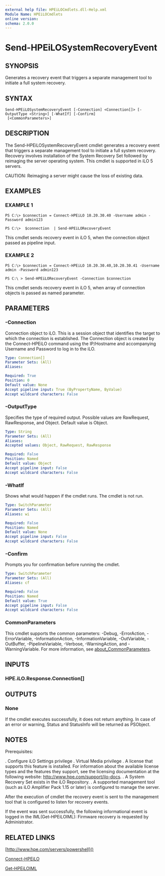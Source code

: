 ```yaml
---
external help file: HPEiLOCmdlets.dll-Help.xml
Module Name: HPEiLOCmdlets
online version:
schema: 2.0.0
---
```


# Send-HPEiLOSystemRecoveryEvent

## SYNOPSIS
Generates a recovery event that triggers a separate management tool to initiate a full system recovery.

## SYNTAX

```
Send-HPEiLOSystemRecoveryEvent [-Connection] <Connection[]> [-OutputType <String>] [-WhatIf] [-Confirm]
 [<CommonParameters>]
```

## DESCRIPTION
The Send-HPEiLOSystemRecoveryEvent cmdlet generates a recovery event that triggers a separate management tool to initiate a full system recovery.
Recovery involves installation of the System Recovery Set followed by reimaging the server operating system.
This cmdlet is supported in iLO 5 servers.

CAUTION: Reimaging a server might cause the loss of existing data.

## EXAMPLES

### EXAMPLE 1
```
PS C:\> $connection = Connect-HPEiLO 10.20.30.40 -Username admin -Password admin123 

PS C:\>  $connection  | Send-HPEiLORecoveryEvent
```

This cmdlet sends recovery event in iLO 5, when the connection object passed as pipeline input.

### EXAMPLE 2
```
PS C:\> $connection = Connect-HPEiLO 10.20.30.40,10.20.30.41 -Username admin -Password admin123 

PS C:\ > Send-HPEiLORecoveryEvent -Connection $connection
```

This cmdlet sends recovery event in iLO 5, when array of connection objects is passed as named parameter.

## PARAMETERS

### -Connection
Connection object to iLO.
This is a session object that identifies the target to which the connection is established.
The Connection object is created by the Connect-HPEiLO command using the IP/Hostname and accompanying Username and Password to log in to the iLO.

```yaml
Type: Connection[]
Parameter Sets: (All)
Aliases:

Required: True
Position: 0
Default value: None
Accept pipeline input: True (ByPropertyName, ByValue)
Accept wildcard characters: False
```

### -OutputType
Specifies the type of required output.
Possible values are RawRequest, RawResponse, and Object.
Default value is Object.

```yaml
Type: String
Parameter Sets: (All)
Aliases:
Accepted values: Object, RawRequest, RawResponse

Required: False
Position: Named
Default value: Object
Accept pipeline input: False
Accept wildcard characters: False
```

### -WhatIf
Shows what would happen if the cmdlet runs.
The cmdlet is not run.

```yaml
Type: SwitchParameter
Parameter Sets: (All)
Aliases: wi

Required: False
Position: Named
Default value: None
Accept pipeline input: False
Accept wildcard characters: False
```

### -Confirm
Prompts you for confirmation before running the cmdlet.

```yaml
Type: SwitchParameter
Parameter Sets: (All)
Aliases: cf

Required: False
Position: Named
Default value: True
Accept pipeline input: False
Accept wildcard characters: False
```

### CommonParameters
This cmdlet supports the common parameters: -Debug, -ErrorAction, -ErrorVariable, -InformationAction, -InformationVariable, -OutVariable, -OutBuffer, -PipelineVariable, -Verbose, -WarningAction, and -WarningVariable. For more information, see [about_CommonParameters](http://go.microsoft.com/fwlink/?LinkID=113216).

## INPUTS

### HPE.iLO.Response.Connection[]
## OUTPUTS

### None
If the cmdlet executes successfully, it does not return anything.
In case of an error or warning, Status and StatusInfo will be returned as PSObject.

## NOTES
Prerequisites:

.
Configure iLO Settings privilege
.
Virtual Media privilege
.
A license that supports this feature is installed.
For information about the available license types and the features they support, see the licensing documentation at the following website: http://www.hpe.com/support/ilo-docs.
.
A System Recovery Set exists in the iLO Repository.
.
A supported management tool (such as iLO Amplifier Pack 1.15 or later) is configured to manage the server.

After the execution of cmdlet the recovery event is sent to the management tool that is configured to listen for recovery events.

If the event was sent successfully, the following informational event is logged in the IML(Get-HPEiLOIML):
Firmware recovery is requested by Administrator.

## RELATED LINKS

[http://www.hpe.com/servers/powershell]()

[Connect-HPEiLO]()

[Get-HPEiLOIML]()

